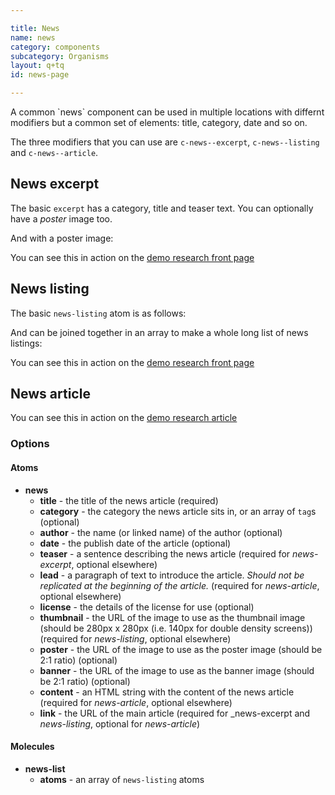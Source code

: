 ```yaml
---

title: News
name: news
category: components
subcategory: Organisms
layout: q+tq
id: news-page

---
```


<div class="lead"><p>A common `news` component can be used in multiple locations with differnt modifiers but a common set of elements: title, category, date and so on.</p></div>

The three modifiers that you can use are `c-news--excerpt`, `c-news--listing` and `c-news--article`.

## News excerpt

The basic `excerpt` has a category, title and teaser text. You can optionally have a _poster_ image too.

<script>
component("news-excerpt", {
  "category":"Technologies for the future",
  "title": "Vehicle for success",
  "date": "1 October 2015",
  "teaser": "Our computer scientists are driving the latest advances in car electronics.",
  "link":"#"
});
</script>

And with a poster image:

<script>
component("news-excerpt", {
  "category":"Technologies for the future",
  "title": "Vehicle for success",
  "date": "1 October 2015",
  "teaser": "Our computer scientists are driving the latest advances in car electronics.",
  "poster": "/media/traffic-banner.jpg",
  "link":"#"
});
</script>

You can see this in action on the [demo research front page](/templates/research/index.html)

## News listing

The basic `news-listing` atom is as follows:

<script>
component("news-listing", {
  "title": "Vehicle for success",
  "lead": "Millions of cars across the world owe the efficiency and reliability of their electronic systems to research carried out by our computer scientists.",
  "date": "8 September 2015",
  "thumbnail": "/media/traffic-thumbnail.jpg",
  "link":"#"
});
</script>

And can be joined together in an array to make a whole long list of news listings:

<script>
component("news-list", { "atoms":[
  { "news-listing": {
    "title": "Vehicle for success",
    "lead": "Millions of cars across the world owe the efficiency and reliability of their electronic systems to research carried out by our computer scientists.",
    "date": "8 September 2015",
    "thumbnail": "/media/traffic-thumbnail.jpg",
  "link":"#"
  } },
  { "news-listing": {
    "title": "Vehicle for success",
    "lead": "Millions of cars across the world owe the efficiency and reliability of their electronic systems to research carried out by our computer scientists.",
    "date": "8 September 2015",
    "thumbnail": "/media/traffic-thumbnail.jpg",
  "link":"#"
  } },
  { "news-listing": {
    "title": "Vehicle for success",
    "lead": "Millions of cars across the world owe the efficiency and reliability of their electronic systems to research carried out by our computer scientists.",
    "date": "8 September 2015",
    "thumbnail": "/media/traffic-thumbnail.jpg",
  "link":"#"
  } }
]});
</script>

You can see this in action on the [demo research front page](/templates/research/index.html)

## News article

<script>
component("news-article", {
  "category": [
    "<a class=\"c-tag\" href=\"#\">Technologies for the future</a>",
    "<a class=\"c-tag\" href=\"#\">Risk, evidence and decision making</a>"
  ],
  "title": "How research at York fuelled a revolution in automotive electronics",
  "lead": "Millions of cars across the world owe the efficiency and reliability of their electronic systems to research carried out by our computer scientists.",
  "date": "8 September 2015",
  "banner": "/media/traffic-banner.jpg",
  "license": "The text of this article is licensed under a <a href=\"http://creativecommons.org/licenses/by-nc-sa/4.0/\">Creative Commons Licence</a>. You're free to republish it, as long as you link back to this page and credit us.",
  "content": "<p>Work by experts in our pioneering Real-Time Systems Research Group ensures the smooth running of programmes that control everything from fuel injection to brake lights.</p>\n<p>And with new innovations such as driverless cars just around the corner, the demand for their specialist skills is accelerating.</p>\n<p>&ldquo;Car brakes are a simple example of the real time behaviour studied at York,&rdquo; explains Dr Rob Davis, a Senior Research Fellow who joined the real time systems group as a PhD student shortly after its launch in the early 90s. &ldquo;If you imagine approaching traffic lights – you put your foot on the brake, the brake lights go on and you slow to a stop. But there’s a lot more going on than that.</p>\n<p><a class=\"youtube-video-embed\" href=\"https://www.youtube.com/watch?v=zPBBHo3NiYs\">Watch the video here</a></p>\n<p>&ldquo;Pressing the brake pedal closes a switch. This is detected by an Electronic Control Unit, also known as an ECU. The ECU passes a message over the network to another control unit at the back of the car. This message is then decoded, causing the brake lights to go on - this all happens in a fraction of a second.</p>\n<p>&ldquo;Now imagine similar events and responses happening hundreds of times a second throughout your car controlling everything from gear changes to fuel injection – and each action has to be executed within a strict time limit.&rdquo;</p>"
});
</script>

You can see this in action on the [demo research article](/research/themes/car-electronics/index.html)

### Options

#### Atoms

* **news**
  * **title** - the title of the news article (required)
  * **category** - the category the news article sits in, or an array of `tag`s (optional)
  * **author** - the name (or linked name) of the author (optional)
  * **date** - the publish date of the article (optional)
  * **teaser** - a sentence describing the news article (required for _news-excerpt_, optional elsewhere)
  * **lead** - a paragraph of text to introduce the article. _Should not be replicated at the beginning of the article._ (required for _news-article_, optional elsewhere)
  * **license** - the details of the license for use (optional)
  * **thumbnail** - the URL of the image to use as the thumbnail image (should be 280px x 280px (i.e. 140px for double density screens))  (required for _news-listing_, optional elsewhere)
  * **poster** - the URL of the image to use as the poster image (should be 2:1 ratio)  (optional)
  * **banner** - the URL of the image to use as the banner image (should be 2:1 ratio) (optional)
  * **content** - an HTML string with the content of the news article (required for _news-article_, optional elsewhere)
  * **link** - the URL of the main article (required for _news-excerpt and _news-listing_, optional for _news-article_)

#### Molecules

* **news-list**
  * **atoms** - an array of `news-listing` atoms